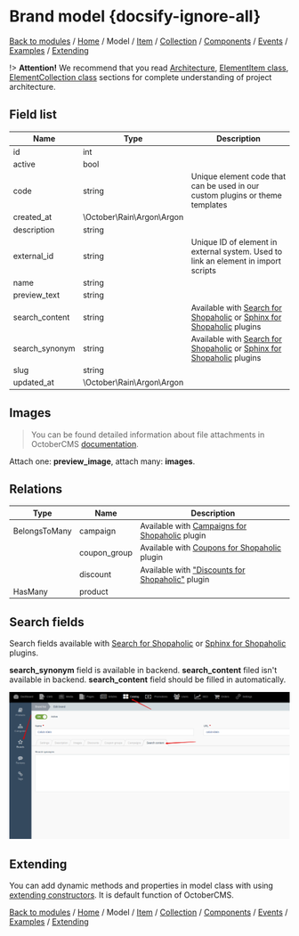 # Brand model {docsify-ignore-all}

[Back to modules](modules/home.md)
/ [Home](modules/brand/home.md)
/ Model
/ [Item](modules/brand/item/item.md)
/ [Collection](modules/brand/collection/collection.md)
/ [Components](modules/brand/component/brand-list/brand-list.md)
/ [Events](modules/brand/event/event.md)
/ [Examples](modules/brand/examples/examples.md)
/ [Extending](modules/brand/extending/extending.md)

!> **Attention!**  We recommend that you read [Architecture](home.md#architecture), [ElementItem class](item-class/item-class.md),
[ElementCollection class](collection-class/collection-class.md) sections for complete understanding of  project architecture.

## Field list

|  Name | Type | Description |
|-------|------|--------|
|id|int|
|active|bool|
|code|string|Unique element code that can be used in our custom plugins or theme templates|
|created_at|\October\Rain\Argon\Argon|
|description|string|
|external_id|string|Unique ID of element in external system. Used to link an element in import scripts|
|name|string|
|preview_text|string|
|search_content|string|Available with [Search for Shopaholic](plugins/home.md#search-for-shopaholic) or [Sphinx for Shopaholic](plugins/home.md#search-for-shopaholic) plugins|
|search_synonym|string|Available with [Search for Shopaholic](plugins/home.md#search-for-shopaholic) or [Sphinx for Shopaholic](plugins/home.md#search-for-shopaholic) plugins|
|slug|string|
|updated_at|\October\Rain\Argon\Argon|

## Images

> You can be found detailed information about file attachments in OctoberCMS [documentation](https://octobercms.com/docs/database/attachments).

Attach one: **preview_image**, attach many: **images**.

## Relations

|Type|Name|Description|
|-----|-----|-----|
|BelongsToMany|campaign|Available with [Campaigns for Shopaholic](plugins/home.md#campaigns-for-shopaholic) plugin|
||coupon_group|Available with [Coupons for Shopaholic](plugins/home.md#coupons-for-shopaholic) plugin|
||discount|Available with ["Discounts for Shopaholic"](plugins/home.md#discounts-for-shopaholic) plugin|
|HasMany|product|


## Search fields

Search fields available with [Search for Shopaholic](plugins/home.md#search-for-shopaholic) or [Sphinx for Shopaholic](plugins/home.md#search-for-shopaholic) plugins.

**search_synonym** field is available in backend. **search_content** filed isn't available in backend. **search_content** field should be filled in automatically. 

![](./../../../assets/images/backend-brand-4.png)

## Extending

You can add dynamic methods and properties in model class with using [extending constructors](http://octobercms.com/docs/services/behaviors#constructor-extension).
It is default function of OctoberCMS.

[Back to modules](modules/home.md)
/ [Home](modules/brand/home.md)
/ Model
/ [Item](modules/brand/item/item.md)
/ [Collection](modules/brand/collection/collection.md)
/ [Components](modules/brand/component/brand-list/brand-list.md)
/ [Events](modules/brand/event/event.md)
/ [Examples](modules/brand/examples/examples.md)
/ [Extending](modules/brand/extending/extending.md)